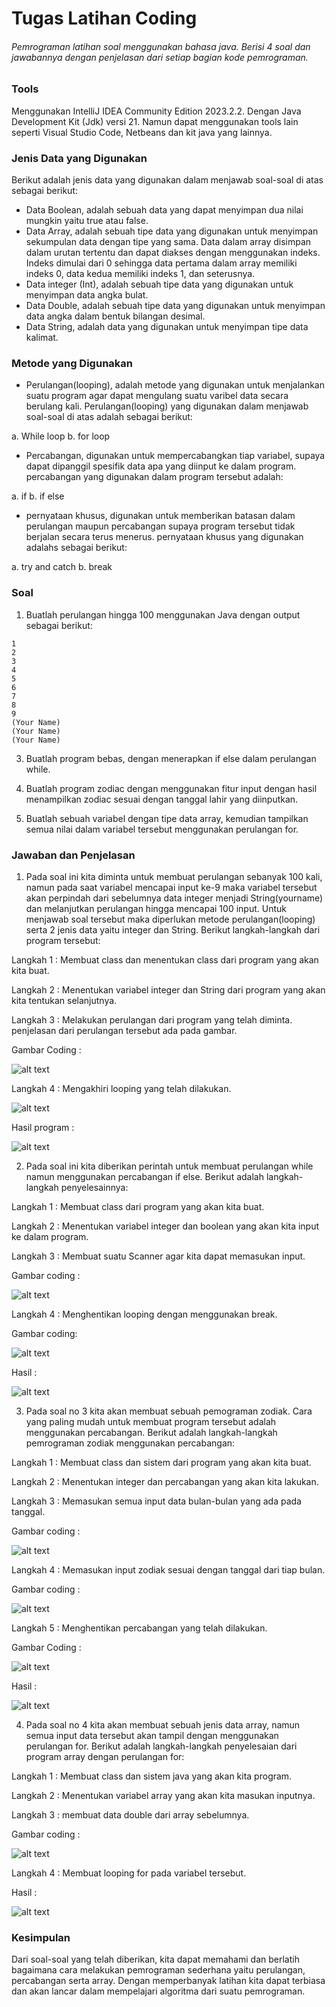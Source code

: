 # Tugas Latihan Coding

###### Pemrograman latihan soal menggunakan bahasa java. Berisi 4 soal dan jawabannya dengan penjelasan dari setiap bagian kode pemrograman.

### Tools

Menggunakan IntelliJ IDEA Community Edition 2023.2.2. Dengan Java Development Kit (Jdk) versi 21. Namun dapat menggunakan tools lain seperti Visual Studio Code, Netbeans dan kit java yang lainnya.

### Jenis Data yang Digunakan

Berikut adalah jenis data yang digunakan dalam menjawab soal-soal di atas sebagai berikut:

- Data Boolean, adalah sebuah data yang dapat menyimpan dua nilai mungkin yaitu true atau false.
- Data Array, adalah sebuah tipe data yang digunakan untuk menyimpan sekumpulan data dengan tipe yang sama. Data dalam array disimpan dalam urutan tertentu dan dapat diakses dengan menggunakan indeks. Indeks dimulai dari 0 sehingga data pertama dalam array memiliki indeks 0, data kedua memiliki indeks 1, dan seterusnya.
- Data integer (Int), adalah sebuah tipe data yang digunakan untuk menyimpan data angka bulat.
- Data Double, adalah sebuah tipe data yang digunakan untuk menyimpan data angka dalam bentuk bilangan desimal.
- Data String, adalah data yang digunakan untuk menyimpan tipe data kalimat.

### Metode yang Digunakan
- Perulangan(looping), adalah metode yang digunakan untuk menjalankan suatu program agar dapat mengulang suatu varibel data secara berulang kali. Perulangan(looping) yang digunakan dalam menjawab soal-soal di atas adalah sebagai berikut:
  
a. While loop
b. for loop

- Percabangan, digunakan untuk mempercabangkan tiap variabel, supaya dapat dipanggil spesifik data apa yang diinput ke dalam program. percabangan yang digunakan dalam program tersebut adalah:
  
a. if
b. if else

- pernyataan khusus, digunakan untuk memberikan batasan dalam perulangan maupun percabangan supaya program tersebut tidak berjalan secara terus menerus. pernyataan khusus yang digunakan adalahs sebagai berikut:
  
a. try and catch
b. break


### Soal
 1.  Buatlah perulangan hingga 100 menggunakan Java dengan output sebagai berikut:
    
    1
    2
    3
    4
    5
    6
    7
    8
    9
    (Your Name)
    (Your Name)
    (Your Name)

3.  Buatlah program bebas, dengan menerapkan if else dalam perulangan while.

4. Buatlah program zodiac dengan menggunakan fitur input dengan hasil menampilkan zodiac sesuai dengan tanggal lahir yang diinputkan.
5. Buatlah sebuah variabel dengan tipe data array, kemudian tampilkan semua nilai dalam variabel tersebut menggunakan perulangan for.

### Jawaban dan Penjelasan
1. Pada soal ini kita diminta untuk membuat perulangan sebanyak 100 kali, namun pada saat variabel mencapai input ke-9 maka variabel tersebut akan perpindah dari sebelumnya data integer menjadi String(yourname) dan melanjutkan perulangan hingga mencapai 100 input. Untuk menjawab soal tersebut maka diperlukan metode perulangan(looping) serta 2 jenis data yaitu integer dan String. Berikut langkah-langkah dari program tersebut:

Langkah 1 : Membuat class dan menentukan class dari program yang akan kita buat.

Langkah 2 : Menentukan variabel integer dan String dari program yang akan kita tentukan selanjutnya.

Langkah 3 : Melakukan perulangan dari program yang telah diminta.
            penjelasan dari perulangan tersebut ada pada gambar.
            
Gambar Coding : 

![alt text](https://github.com/HabibAlQodri/Tugas_Latihan_Coding/blob/main/Tugas_Coding/Ilustrasi_Coding/1.1.png?raw=true)

Langkah 4 : Mengakhiri looping yang telah dilakukan.

![alt text](https://github.com/HabibAlQodri/Tugas_Latihan_Coding/blob/main/Tugas_Coding/Ilustrasi_Coding/1.2.png?raw=true)

Hasil program : 

![alt text](https://github.com/HabibAlQodri/Tugas_Latihan_Coding/blob/main/Tugas_Coding/Ilustrasi_Coding/hasil_1.png?raw=true)




2. Pada soal ini kita diberikan perintah untuk membuat perulangan while namun menggunakan percabangan if else. Berikut adalah langkah-langkah penyelesainnya:

Langkah 1 : Membuat class dari program yang akan kita buat.

Langkah 2 : Menentukan variabel integer dan boolean yang akan kita input ke dalam program.

Langkah 3 : Membuat suatu Scanner agar kita dapat memasukan input.

Gambar coding : 

![alt text](https://github.com/HabibAlQodri/Tugas_Latihan_Coding/blob/main/Tugas_Coding/Ilustrasi_Coding/2.1.png?raw=true)

Langkah 4 : Menghentikan looping dengan menggunakan break.

Gambar coding:

![alt text](https://github.com/HabibAlQodri/Tugas_Latihan_Coding/blob/main/Tugas_Coding/Ilustrasi_Coding/2.2.png?raw=true)

Hasil : 

![alt text](https://github.com/HabibAlQodri/Tugas_Latihan_Coding/blob/main/Tugas_Coding/Ilustrasi_Coding/Hasil_2.png?raw=true)




3. Pada soal no 3 kita akan membuat sebuah pemograman zodiak. Cara yang paling mudah untuk membuat program tersebut adalah menggunakan percabangan. Berikut adalah langkah-langkah pemrograman zodiak menggunakan percabangan:

Langkah 1 : Membuat class dan sistem dari program yang akan kita buat.

Langkah 2 : Menentukan integer dan percabangan yang akan kita lakukan.

Langkah 3 : Memasukan semua input data bulan-bulan yang ada pada tanggal.

Gambar coding : 

![alt text](https://github.com/HabibAlQodri/Tugas_Latihan_Coding/blob/main/Tugas_Coding/Ilustrasi_Coding/3.1.png?raw=true)

Langkah 4 : Memasukan input zodiak sesuai dengan tanggal dari tiap bulan.

Gambar coding : 

![alt text](https://github.com/HabibAlQodri/Tugas_Latihan_Coding/blob/main/Tugas_Coding/Ilustrasi_Coding/3.2.png?raw=true)

Langkah 5 : Menghentikan percabangan yang telah dilakukan.

Gambar Coding : 

![alt text](https://github.com/HabibAlQodri/Tugas_Latihan_Coding/blob/main/Tugas_Coding/Ilustrasi_Coding/3.3.png?raw=true)

Hasil : 

![alt text](https://github.com/HabibAlQodri/Tugas_Latihan_Coding/blob/main/Tugas_Coding/Ilustrasi_Coding/Hasil_3.png?raw=true)




4. Pada soal no 4 kita akan membuat sebuah jenis data array, namun semua input data tersebut akan tampil dengan menggunakan perulangan for. Berikut adalah langkah-langkah penyelesaian dari program array dengan perulangan for:

Langkah 1 : Membuat class dan sistem java yang akan kita program.

Langkah 2 : Menentukan variabel array yang akan kita masukan inputnya.

Langkah 3 : membuat data double dari array sebelumnya.

Gambar coding : 

![alt text](https://github.com/HabibAlQodri/Tugas_Latihan_Coding/blob/main/Tugas_Coding/Ilustrasi_Coding/4.1.png?raw=true)

Langkah 4 : Membuat looping for pada variabel tersebut.

Hasil : 

![alt text](https://github.com/HabibAlQodri/Tugas_Latihan_Coding/blob/main/Tugas_Coding/Ilustrasi_Coding/Hasil_4.png?raw=true)

### Kesimpulan
Dari soal-soal yang telah diberikan, kita dapat memahami dan berlatih bagaimana cara melakukan pemrograman sederhana yaitu perulangan, percabangan serta array. Dengan memperbanyak latihan kita dapat terbiasa dan akan lancar dalam mempelajari algoritma dari suatu pemrograman.
